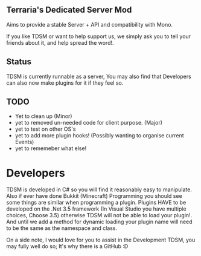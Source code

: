 Terraria's Dedicated Server Mod
-------------

Aims to provide a stable Server + API and compatibility with Mono.

If you like TDSM or want to help support us, we simply ask you to tell your friends about it, and help spread the word!.


Status
-------------
TDSM is currently runnable as a server, You may also find that Developers can also now make plugins for it if they feel so.


TODO
-------------
* Yet to clean up (Minor)
* yet to removed un-needed code for client purpose. (Major)
* yet to test on other OS's
* yet to add more plugin hooks! (Possibly wanting to organise current Events)
* yet to rememeber what else!

Developers
=============
TDSM is developed in C# so you will find it reasonably easy to manipulate. Also if ever have done Bukkit (Minecraft) Programming you should see some things are similar when programming a plugin.
Plugins HAVE to be developed on the .Net 3.5 framework (In Visual Studio you have multiple choices, Choose 3.5) otherwise TDSM will not be able to load your plugin!. And until we add a method for dynamic loading your plugin name will need to be the same as the namespace and class.

On a side note, 
I would love for you to assist in the Development TDSM, you may fully well do so; It's why there is a GitHub :D


